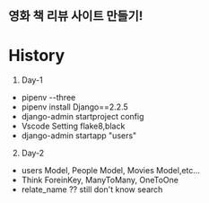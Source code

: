 ## 영화 책 리뷰 사이트 만들기!

# History

1. Day-1

- pipenv --three
- pipenv install Django==2.2.5
- django-admin startproject config
- Vscode Setting flake8,black
- django-admin startapp "users"

2. Day-2

- users Model, People Model, Movies Model,etc...
- Think ForeinKey, ManyToMany, OneToOne
- relate_name ?? still don't know search
